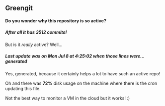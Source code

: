 ## Greengit

#### Do you wonder why this repository is so active?

##### After all it has 3512 commits!

But is it *really* active? Well...

##### Last update was on Mon Jul 8 at 4:25:02 when those lines were... generated

Yes, generated, because it certainly helps a lot to have such an active repo!

Oh and there was **72%** disk usage on the machine
where there is the cron updating this file.

Not the best way to monitor a VM in the cloud but it works! :)
